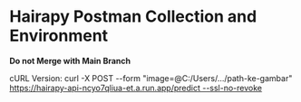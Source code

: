 ﻿# Hairapy Postman Collection and Environment
 
**Do not Merge with Main Branch**

cURL Version:
curl -X POST --form "image=@C:/Users/.../path-ke-gambar" https://hairapy-api-ncyo7qliua-et.a.run.app/predict --ssl-no-revoke
